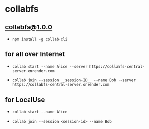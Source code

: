 # collabfs


## collabfs@1.0.0

- `npm install -g collab-cli`

## for all over Internet

- `collab start --name Alice --server https://collabfs-central-server.onrender.com`

- `collab join --session __session-ID__ --name Bob --server https://collabfs-central-server.onrender.com`

## for LocalUse

- `collab start --name Alice`

- `collab join --session <session-id> --name Bob`
